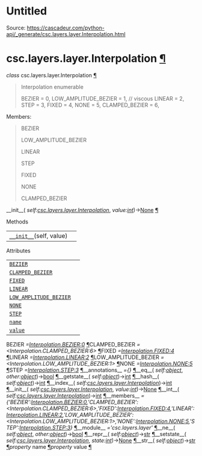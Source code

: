 # Untitled

Source: https://cascadeur.com/python-api/_generate/csc.layers.layer.Interpolation.html

# csc.layers.layer.Interpolation [¶](https://cascadeur.com/python-api/_generate/csc.layers.layer.Interpolation.html\#csc-layers-layer-interpolation "Permalink to this heading")

_class_ csc.layers.layer.Interpolation [¶](https://cascadeur.com/python-api/_generate/csc.layers.layer.Interpolation.html#csc.layers.layer.Interpolation "Permalink to this definition")

> Interpolation enumerable
>
> BEZIER = 0,
> LOW\_AMPLITUDE\_BEZIER = 1, // viscous
> LINEAR = 2,
> STEP = 3,
> FIXED = 4,
> NONE = 5,
> CLAMPED\_BEZIER = 6,

Members:

> BEZIER
>
> LOW\_AMPLITUDE\_BEZIER
>
> LINEAR
>
> STEP
>
> FIXED
>
> NONE
>
> CLAMPED\_BEZIER

\_\_init\_\_( _self:[csc.layers.layer.Interpolation](https://cascadeur.com/python-api/_generate/csc.layers.layer.Interpolation.html#csc.layers.layer.Interpolation "csc.layers.layer.Interpolation")_, _value:[int](https://docs.python.org/3/library/functions.html#int "(in Python v3.13)")_)→[None](https://docs.python.org/3/library/constants.html#None "(in Python v3.13)") [¶](https://cascadeur.com/python-api/_generate/csc.layers.layer.Interpolation.html#csc.layers.layer.Interpolation.__init__ "Permalink to this definition")

Methods

|     |     |
| --- | --- |
| [`__init__`](https://cascadeur.com/python-api/_generate/csc.layers.layer.Interpolation.html#id0 "csc.layers.layer.Interpolation.__init__")(self, value) |  |

Attributes

|     |     |
| --- | --- |
| [`BEZIER`](https://cascadeur.com/python-api/_generate/csc.layers.layer.Interpolation.html#csc.layers.layer.Interpolation.BEZIER "csc.layers.layer.Interpolation.BEZIER") |  |
| [`CLAMPED_BEZIER`](https://cascadeur.com/python-api/_generate/csc.layers.layer.Interpolation.html#csc.layers.layer.Interpolation.CLAMPED_BEZIER "csc.layers.layer.Interpolation.CLAMPED_BEZIER") |  |
| [`FIXED`](https://cascadeur.com/python-api/_generate/csc.layers.layer.Interpolation.html#csc.layers.layer.Interpolation.FIXED "csc.layers.layer.Interpolation.FIXED") |  |
| [`LINEAR`](https://cascadeur.com/python-api/_generate/csc.layers.layer.Interpolation.html#csc.layers.layer.Interpolation.LINEAR "csc.layers.layer.Interpolation.LINEAR") |  |
| [`LOW_AMPLITUDE_BEZIER`](https://cascadeur.com/python-api/_generate/csc.layers.layer.Interpolation.html#csc.layers.layer.Interpolation.LOW_AMPLITUDE_BEZIER "csc.layers.layer.Interpolation.LOW_AMPLITUDE_BEZIER") |  |
| [`NONE`](https://cascadeur.com/python-api/_generate/csc.layers.layer.Interpolation.html#csc.layers.layer.Interpolation.NONE "csc.layers.layer.Interpolation.NONE") |  |
| [`STEP`](https://cascadeur.com/python-api/_generate/csc.layers.layer.Interpolation.html#csc.layers.layer.Interpolation.STEP "csc.layers.layer.Interpolation.STEP") |  |
| [`name`](https://cascadeur.com/python-api/_generate/csc.layers.layer.Interpolation.html#csc.layers.layer.Interpolation.name "csc.layers.layer.Interpolation.name") |  |
| [`value`](https://cascadeur.com/python-api/_generate/csc.layers.layer.Interpolation.html#csc.layers.layer.Interpolation.value "csc.layers.layer.Interpolation.value") |  |

BEZIER _=<Interpolation.BEZIER:0>_ [¶](https://cascadeur.com/python-api/_generate/csc.layers.layer.Interpolation.html#csc.layers.layer.Interpolation.BEZIER "Permalink to this definition")CLAMPED\_BEZIER _=<Interpolation.CLAMPED\_BEZIER:6>_ [¶](https://cascadeur.com/python-api/_generate/csc.layers.layer.Interpolation.html#csc.layers.layer.Interpolation.CLAMPED_BEZIER "Permalink to this definition")FIXED _=<Interpolation.FIXED:4>_ [¶](https://cascadeur.com/python-api/_generate/csc.layers.layer.Interpolation.html#csc.layers.layer.Interpolation.FIXED "Permalink to this definition")LINEAR _=<Interpolation.LINEAR:2>_ [¶](https://cascadeur.com/python-api/_generate/csc.layers.layer.Interpolation.html#csc.layers.layer.Interpolation.LINEAR "Permalink to this definition")LOW\_AMPLITUDE\_BEZIER _=<Interpolation.LOW\_AMPLITUDE\_BEZIER:1>_ [¶](https://cascadeur.com/python-api/_generate/csc.layers.layer.Interpolation.html#csc.layers.layer.Interpolation.LOW_AMPLITUDE_BEZIER "Permalink to this definition")NONE _=<Interpolation.NONE:5>_ [¶](https://cascadeur.com/python-api/_generate/csc.layers.layer.Interpolation.html#csc.layers.layer.Interpolation.NONE "Permalink to this definition")STEP _=<Interpolation.STEP:3>_ [¶](https://cascadeur.com/python-api/_generate/csc.layers.layer.Interpolation.html#csc.layers.layer.Interpolation.STEP "Permalink to this definition")\_\_annotations\_\_ _={}_ [¶](https://cascadeur.com/python-api/_generate/csc.layers.layer.Interpolation.html#csc.layers.layer.Interpolation.__annotations__ "Permalink to this definition")\_\_eq\_\_( _self:[object](https://docs.python.org/3/library/functions.html#object "(in Python v3.13)")_, _other:[object](https://docs.python.org/3/library/functions.html#object "(in Python v3.13)")_)→[bool](https://docs.python.org/3/library/functions.html#bool "(in Python v3.13)") [¶](https://cascadeur.com/python-api/_generate/csc.layers.layer.Interpolation.html#csc.layers.layer.Interpolation.__eq__ "Permalink to this definition")\_\_getstate\_\_( _self:[object](https://docs.python.org/3/library/functions.html#object "(in Python v3.13)")_)→[int](https://docs.python.org/3/library/functions.html#int "(in Python v3.13)") [¶](https://cascadeur.com/python-api/_generate/csc.layers.layer.Interpolation.html#csc.layers.layer.Interpolation.__getstate__ "Permalink to this definition")\_\_hash\_\_( _self:[object](https://docs.python.org/3/library/functions.html#object "(in Python v3.13)")_)→[int](https://docs.python.org/3/library/functions.html#int "(in Python v3.13)") [¶](https://cascadeur.com/python-api/_generate/csc.layers.layer.Interpolation.html#csc.layers.layer.Interpolation.__hash__ "Permalink to this definition")\_\_index\_\_( _self:[csc.layers.layer.Interpolation](https://cascadeur.com/python-api/_generate/csc.layers.layer.Interpolation.html#csc.layers.layer.Interpolation "csc.layers.layer.Interpolation")_)→[int](https://docs.python.org/3/library/functions.html#int "(in Python v3.13)") [¶](https://cascadeur.com/python-api/_generate/csc.layers.layer.Interpolation.html#csc.layers.layer.Interpolation.__index__ "Permalink to this definition")\_\_init\_\_( _self:[csc.layers.layer.Interpolation](https://cascadeur.com/python-api/_generate/csc.layers.layer.Interpolation.html#csc.layers.layer.Interpolation "csc.layers.layer.Interpolation")_, _value:[int](https://docs.python.org/3/library/functions.html#int "(in Python v3.13)")_)→[None](https://docs.python.org/3/library/constants.html#None "(in Python v3.13)") [¶](https://cascadeur.com/python-api/_generate/csc.layers.layer.Interpolation.html#id0 "Permalink to this definition")\_\_int\_\_( _self:[csc.layers.layer.Interpolation](https://cascadeur.com/python-api/_generate/csc.layers.layer.Interpolation.html#csc.layers.layer.Interpolation "csc.layers.layer.Interpolation")_)→[int](https://docs.python.org/3/library/functions.html#int "(in Python v3.13)") [¶](https://cascadeur.com/python-api/_generate/csc.layers.layer.Interpolation.html#csc.layers.layer.Interpolation.__int__ "Permalink to this definition")\_\_members\_\_ _={'BEZIER':<Interpolation.BEZIER:0>,'CLAMPED\_BEZIER':<Interpolation.CLAMPED\_BEZIER:6>,'FIXED':<Interpolation.FIXED:4>,'LINEAR':<Interpolation.LINEAR:2>,'LOW\_AMPLITUDE\_BEZIER':<Interpolation.LOW\_AMPLITUDE\_BEZIER:1>,'NONE':<Interpolation.NONE:5>,'STEP':<Interpolation.STEP:3>}_ [¶](https://cascadeur.com/python-api/_generate/csc.layers.layer.Interpolation.html#csc.layers.layer.Interpolation.__members__ "Permalink to this definition")\_\_module\_\_ _='csc.layers.layer'_ [¶](https://cascadeur.com/python-api/_generate/csc.layers.layer.Interpolation.html#csc.layers.layer.Interpolation.__module__ "Permalink to this definition")\_\_ne\_\_( _self:[object](https://docs.python.org/3/library/functions.html#object "(in Python v3.13)")_, _other:[object](https://docs.python.org/3/library/functions.html#object "(in Python v3.13)")_)→[bool](https://docs.python.org/3/library/functions.html#bool "(in Python v3.13)") [¶](https://cascadeur.com/python-api/_generate/csc.layers.layer.Interpolation.html#csc.layers.layer.Interpolation.__ne__ "Permalink to this definition")\_\_repr\_\_( _self:[object](https://docs.python.org/3/library/functions.html#object "(in Python v3.13)")_)→[str](https://docs.python.org/3/library/stdtypes.html#str "(in Python v3.13)") [¶](https://cascadeur.com/python-api/_generate/csc.layers.layer.Interpolation.html#csc.layers.layer.Interpolation.__repr__ "Permalink to this definition")\_\_setstate\_\_( _self:[csc.layers.layer.Interpolation](https://cascadeur.com/python-api/_generate/csc.layers.layer.Interpolation.html#csc.layers.layer.Interpolation "csc.layers.layer.Interpolation")_, _state:[int](https://docs.python.org/3/library/functions.html#int "(in Python v3.13)")_)→[None](https://docs.python.org/3/library/constants.html#None "(in Python v3.13)") [¶](https://cascadeur.com/python-api/_generate/csc.layers.layer.Interpolation.html#csc.layers.layer.Interpolation.__setstate__ "Permalink to this definition")\_\_str\_\_( _self:[object](https://docs.python.org/3/library/functions.html#object "(in Python v3.13)")_)→[str](https://docs.python.org/3/library/stdtypes.html#str "(in Python v3.13)") [¶](https://cascadeur.com/python-api/_generate/csc.layers.layer.Interpolation.html#csc.layers.layer.Interpolation.__str__ "Permalink to this definition")_property_ name [¶](https://cascadeur.com/python-api/_generate/csc.layers.layer.Interpolation.html#csc.layers.layer.Interpolation.name "Permalink to this definition")_property_ value [¶](https://cascadeur.com/python-api/_generate/csc.layers.layer.Interpolation.html#csc.layers.layer.Interpolation.value "Permalink to this definition")